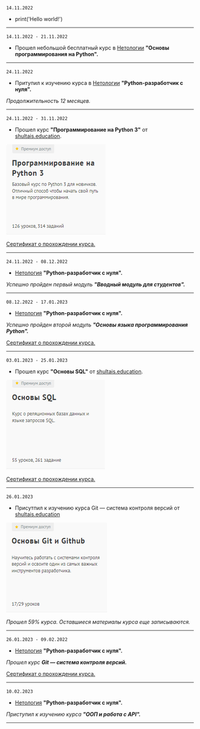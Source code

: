 `14.11.2022`
- print('Hello world!')
---
`14.11.2022 - 21.11.2022` 
- Прошел небольшой бесплатный курс в [Нетологии](https://netology.ru/) **"Основы программирования на Python".**
---
`24.11.2022`
- Притупил к изучению курса в [Нетологии](https://netology.ru/) **"Python-разработчик с нуля".**

_Продолжительность 12 месяцев._

---
`24.11.2022 - 31.11.2022` 
- Прошел курс **"Программирование на Python 3"** от [shultais.education](https://shultais.education/lms/courses/python-3).

![](/images/shultais_education/Программирование_на_Python_3.jpeg)

[Сертификат о прохождении курса.]()

---
`24.11.2022 - 08.12.2022`
- [Нетология](https://netology.ru/) **"Python-разработчик с нуля".**

_Успешно пройден первый модуль **"Вводный модуль для студентов".**_

---
`08.12.2022 - 17.01.2023`
- [Нетология](https://netology.ru/) **"Python-разработчик с нуля".**

_Успешно пройден второй модуль **"Основы языка программирования Python".**_

[Сертификат о прохождении курса.](/sertificates/img/Нетология_Основы_Python.pdf)

---
`03.01.2023 - 25.01.2023`

- Прошел курс **"Основы SQL"** от [shultais.education](https://shultais.education/lms/courses/sql-basics).

![](/images/shultais_education/Основы_SQL.jpeg)

[Сертификат о прохождении курса.](/sertificates/img/Сертификат_Курс_Основы_SQL_RU.jpg)

----
`26.01.2023`

- Присутпил к изучению курса Git — система контроля версий от [shultais.education](https://shultais.education/lms/courses/git)

![](/images/shultais_education/Git.jpeg)

_Прошел 59% курса. Оставшиеся материалы курса еще записываются._

---
`26.01.2023 - 09.02.2022`
- [Нетология](https://netology.ru/) **"Python-разработчик с нуля".**

_Прошел курс **Git — система контроля версий.**_

[Сертификат о прохождении курса.](/sertificates/img/Нетология_Git_система_контроля_версий.pdf)

---
`10.02.2023`
- [Нетология](https://netology.ru/) **"Python-разработчик с нуля".**

_Приступил к изучению курса **"ООП и работа с API".**_

---
